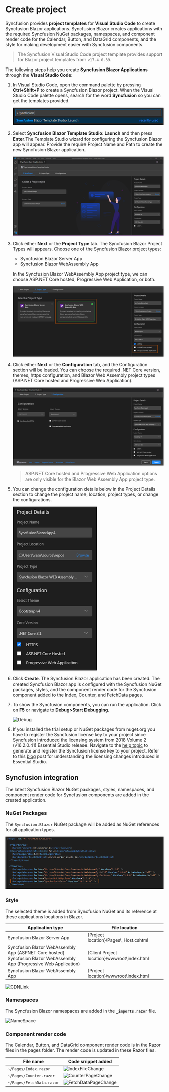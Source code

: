 # Create project

Syncfusion provides **project templates** for **Visual Studio Code** to create Syncfusion Blazor applications. Syncfusion Blazor creates applications with the required Syncfusion NuGet packages, namespaces, and component render code for the Calendar, Button, and DataGrid components, and the style for making development easier with Syncfusion components.

> The Syncfusion Visual Studio Code project template provides support for Blazor project templates from `v17.4.0.39`.

The following steps help you create **Syncfusion Blazor Applications** through the **Visual Studio Code:**

1. In Visual Studio Code, open the command palette by pressing **Ctrl+Shift+P** to create a Syncfusion Blazor project. When the Visual Studio Code palette opens, search for the word **Syncfusion** so you can get the templates provided.

    ![CreateProjectPalette](../images/CreateBlazorProjectPalette.png)

2. Select **Syncfusion Blazor Template Studio: Launch** and then press **Enter**.The Template Studio wizard for configuring the Syncfusion Blazor app will appear. Provide the require Project Name and Path to create the new Syncfusion Blazor application.

    ![TemplateStudioWizard](../images/ProjectLocationName.png)

3. Click either **Next** or the **Project Type** tab. The Syncfusion Blazor Project Types will appears. Choose one of the Syncfusion Blazor project types:
   * Syncfusion Blazor Server App
   * Syncfusion Blazor WebAssembly App

    In the Syncfusion Blazor WebAssembly App project type, we can choose ASP.NET Core hosted, Progressive Web Application, or both.

    ![ProjectType](../images/ProjectTypeDetails.png)

4. Click either **Next** or the **Configuration** tab, and the Configuration section will be loaded. You can choose the required .NET Core version, themes, https configuration, and Blazor Web Assembly project types (ASP.NET Core hosted and Progressive Web Application).

    ![Configuration](../images/Configuration.png)

    > ASP.NET Core hosted and Progressive Web Application options are only visible for the Blazor Web Assembly App project type.

5. You can change the configuration details below in the Project Details section to change the project name, location, project types, or change the configurations.

    ![ProjectDetails](../images/ProjectDetails.png)

6. Click **Create**. The Syncfusion Blazor application has been created. The created Syncfusion Blazor app is configured with the Syncfusion NuGet packages, styles, and the component render code for the Syncfusion component added to the Index, Counter, and FetchData pages.

7. To show the Syncfusion components, you can run the application. Click on **F5** or navigate to **Debug>Start Debugging**.

    ![Debug](../images/Debug.png)

8. If you installed the trial setup or NuGet packages from nuget.org you have to register the Syncfusion license key to your project since Syncfusion introduced the licensing system from 2018 Volume 2 (v16.2.0.41) Essential Studio release. Navigate to the [help topic](https://help.syncfusion.com/common/essential-studio/licensing/license-key#how-to-generate-syncfusion-license-key) to generate and register the Syncfusion license key to your project. Refer to this [blog](https://blog.syncfusion.com/post/Whats-New-in-2018-Volume-2-Licensing-Changes-in-the-1620x-Version-of-Essential-Studio.aspx?_ga=2.11237684.1233358434.1587355730-230058891.1567654773) post for understanding the licensing changes introduced in Essential Studio.

## Syncfusion integration

The latest Syncfusion Blazor NuGet packages, styles, namespaces, and component render code for Syncfusion components are added in the created application.

### NuGet Packages

The `Syncfusion.Blazor` NuGet package will be added as NuGet references for all application types.

![NuGetPackage](../images/NuGetPackage.png)

### Style

The selected theme is added from Syncfusion NuGet and its reference at these applications locations in Blazor.

| Application type  | File location  |
|---|---|
| Syncfusion Blazor Server App | {Project location}\Pages\\_Host.cshtml |
| Syncfusion Blazor WebAssembly App (ASPNET Core hosted) <br/> Syncfusion Blazor WebAssembly App (Progressive Web Application) | {Client Project location}\wwwroot\index.html  |
| Syncfusion Blazor WebAssembly App  | {Project location}\wwwroot\index.html|

![CDNLink](../images/CDNLink.png)

### Namespaces

The Syncfusion Blazor namespaces are added in the **`_imports.razor`** file.

![NameSpace](../images/NameSpace.png)

### Component render code

The Calendar, Button, and DataGrid component render code is in the Razor files in the pages folder. The render code is updated in these Razor files.

| File name  | Code snippet added |
|---|---|
| `~/Pages/Index.razor`  | ![IndexFileChange](../images/IndexFileChange.png) |
| `~/Pages/Counter.razor` | ![CounterPageChange](../images/CounterPageChange.png) |
| `~/Pages/FetchData.razor`  | ![FetchDataPageChange](../images/FetchDataPageChange.png) |